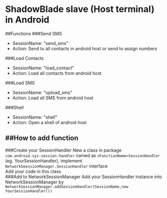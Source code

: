 ShadowBlade slave (Host terminal) in Android
============================================
##Functions
###Send SMS
  * SessionName: "send_sms"<br>
  * Action: Send to all contacts in android host or send to assign numbers<br>

###Load Contacts
  * SessionName: "load_contact"<br>
  * Action: Load all contacts from android host

###Load SMS
  * SessionName: "upload_sms"<br>
  * Action: Load all SMS from android host

###Shell
  * SessionName: "shell"<br>
  * Action: Open a shell of android host

##How to add function
-------------------
###Create your SessionHandler
  New a class in package 
  `com.android.sys.session.handler` 
  named as `<FunctionName>SessionHandler` (eg. YourSessionHandler), 
  implement `NetworkSeessionManager.SessionHandler` interface<br>
  Add your code in this class<br>
###Add to NetworkSessionManager
  Add your SessionHandler instance into NetworkSessionManager by
  `NetworkSessionManager.addSessionHandler(SessionName,new YourSessionHandler())` 
